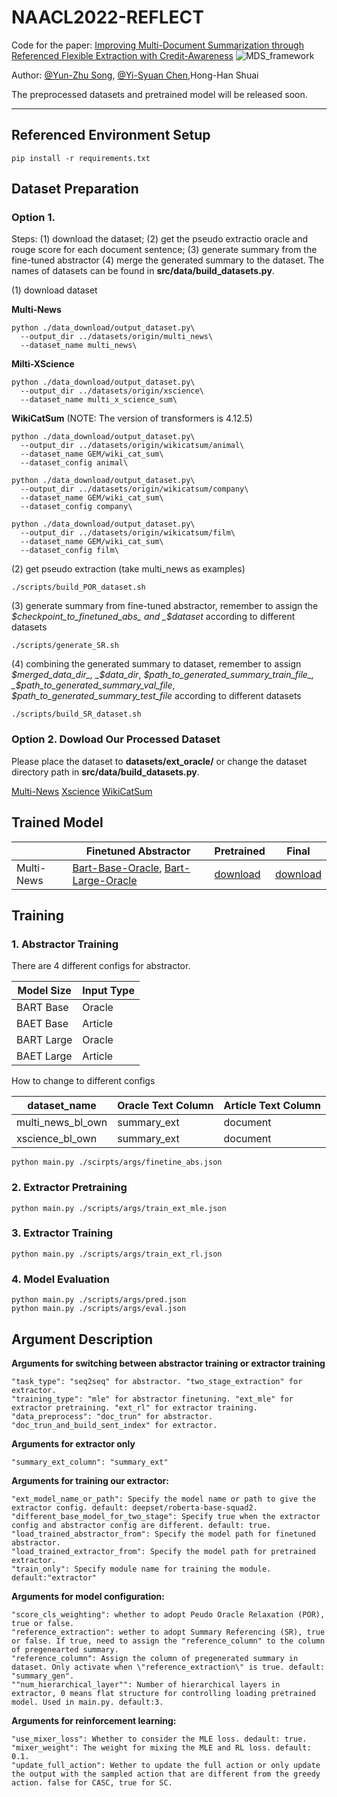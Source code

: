 # NAACL2022-REFLECT

Code for the paper: [Improving Multi-Document Summarization through Referenced Flexible Extraction with Credit-Awareness](https://arxiv.org/abs/2205.01889)
![MDS_framework](https://user-images.githubusercontent.com/45812808/164428295-66af2bfd-3e07-4e2d-a3c8-ecdd56df7857.png)

Author: [@Yun-Zhu Song](http://github.com/yunzhusong), [@Yi-Syuan Chen](https://github.com/YiSyuanChen),Hong-Han Shuai

The preprocessed datasets and pretrained model will be released soon.

---
## Referenced Environment Setup
```
pip install -r requirements.txt
```

## Dataset Preparation
### Option 1.
Steps: (1) download the dataset; (2) get the pseudo extractio oracle and rouge score for each document sentence; (3) generate summary from the fine-tuned abstractor (4) merge the generated summary to the dataset. The names of datasets can be found in **src/data/build_datasets.py**.


(1) download dataset

**Multi-News**
```
python ./data_download/output_dataset.py\
  --output_dir ../datasets/origin/multi_news\
  --dataset_name multi_news\
```
**Milti-XScience**
```
python ./data_download/output_dataset.py\
  --output_dir ../datasets/origin/xscience\
  --dataset_name multi_x_science_sum\
```
**WikiCatSum** (NOTE: The version of transformers is 4.12.5)
```
python ./data_download/output_dataset.py\
  --output_dir ../datasets/origin/wikicatsum/animal\
  --dataset_name GEM/wiki_cat_sum\
  --dataset_config animal\
  
python ./data_download/output_dataset.py\
  --output_dir ../datasets/origin/wikicatsum/company\
  --dataset_name GEM/wiki_cat_sum\
  --dataset_config company\
  
python ./data_download/output_dataset.py\
  --output_dir ../datasets/origin/wikicatsum/film\
  --dataset_name GEM/wiki_cat_sum\
  --dataset_config film\
```

(2) get pseudo extraction (take multi_news as examples)
```
./scripts/build_POR_dataset.sh
```

(3) generate summary from fine-tuned abstractor, remember to assign the _$checkpoint_to_finetuned_abs_ and _$dataset_ according to different datasets
```
./scripts/generate_SR.sh

```
(4) combining the generated summary to dataset, remember to assign _$merged_data_dir_, _$data_dir_, _$path_to_generated_summary_train_file_, _$path_to_generated_summary_val_file_, _$path_to_generated_summary_test_file_ according to different datasets
```
./scripts/build_SR_dataset.sh
```


### Option 2. Dowload Our Processed Dataset
Please place the dataset to **datasets/ext_oracle/** or change the dataset directory path in **src/data/build_datasets.py**.

[Multi-News](https://drive.google.com/file/d/17tZkzbtqLrcK1fHEGvQzlNwbgTSI6IjH/view?usp=sharing)
[Xscience](https://drive.google.com/file/d/1MIERE9Y4tZEkKp2DTPtZXrGelRgUkqZJ/view?usp=sharing)
[WikiCatSum](https://drive.google.com/file/d/1BoDkO6P-lmCrRKnLhT7PNnOWzyRCNPF1/view?usp=sharing)

## Trained Model

|            | Finetuned Abstractor | Pretrained | Final |
|------------|----------------------|------------|-------|
| Multi-News | [Bart-Base-Oracle](https://drive.google.com/file/d/13UPz6_AdVpxrjj-uJxhbKLL0ZUGjdTGx/view?usp=sharing), [Bart-Large-Oracle](https://drive.google.com/file/d/1VyIVTSgMb5Rx3BZ0aKtrB8S-gCoJDx6_/view?usp=sharing) | [download](https://drive.google.com/file/d/1-tNFQs6BNKlCJl4LGJ8SGpjHH1an5kfR/view?usp=sharing) | [download](https://drive.google.com/file/d/14lp4ViPDJlYZScQc5R4N7Y5Oje1-YShi/view?usp=sharing)|

<!-- ## Predictions of REFLECT
[WikiCatSum](https://drive.google.com/drive/folders/1CSt5VORNeB1-fAqk4GAts0Jp9VYyfImP?usp=sharing)
-->

## Training

### 1. Abstractor Training

There are 4 different configs for abstractor.

| Model Size | Input Type |
|------------|------------|
| BART Base  | Oracle     |
| BAET Base  | Article    | 
| BART Large | Oracle     |
| BAET Large | Article    |


How to change to different configs

| dataset_name          | Oracle Text Column | Article Text Column |
|-----------------------|--------------------|---------------------|
| multi_news_bl_own     | summary_ext        | document            | 
| xscience_bl_own       | summary_ext        | document            |

```
python main.py ./scirpts/args/finetine_abs.json
```

### 2. Extractor Pretraining

```
python main.py ./scripts/args/train_ext_mle.json
```

### 3. Extractor Training

```
python main.py ./scripts/args/train_ext_rl.json
```

### 4. Model Evaluation
```
python main.py ./scripts/args/pred.json
python main.py ./scripts/args/eval.json
```

## Argument Description

**Arguments for switching between abstractor training or extractor training**
```
"task_type": "seq2seq" for abstractor. "two_stage_extraction" for extractor.
"training_type": "mle" for abstractor finetuning. "ext_mle" for extractor pretraining. "ext_rl" for extractor training.
"data_preprocess": "doc_trun" for abstractor. "doc_trun_and_build_sent_index" for extractor.
```
**Arguments for extractor only**
```
"summary_ext_column": "summary_ext"
```
**Arguments for training our extractor:**
```
"ext_model_name_or_path": Specify the model name or path to give the extractor config. default: deepset/roberta-base-squad2.
"different_base_model_for_two_stage": Specify true when the extractor config and abstractor config are different. default: true.
"load_trained_abstractor_from": Specify the model path for finetuned abstractor.
"load_trained_extractor_from": Specify the model path for pretrained extractor.
"train_only": Specify module name for training the module. default:"extractor"
```
**Arguments for model configuration:**
```
"score_cls_weighting": whether to adopt Peudo Oracle Relaxation (POR), true or false.
"reference_extraction": wether to adopt Summary Referencing (SR), true or false. If true, need to assign the "reference_column" to the column of pregenearted summary.
"reference_column": Assign the column of pregenerated summary in dataset. Only activate when \"reference_extraction\" is true. default: "summary_gen".
""num_hierarchical_layer"": Number of hierarchical layers in extractor, 0 means flat structure for controlling loading pretrained model. Used in main.py. default:3.
```
**Arguments for reinforcement learning:**
```
"use_mixer_loss": Whether to consider the MLE loss. dedault: true.
"mixer_weight": The weight for mixing the MLE and RL loss. default: 0.1.
"update_full_action": Wether to update the full action or only update the output with the sampled action that are different from the greedy action. false for CASC, true for SC.
```
